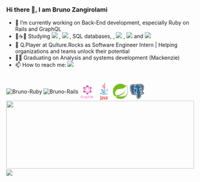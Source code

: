 ### Hi there 👋, I am Bruno Zangirolami

- 🔭 I’m currently working on Back-End development, especially Ruby on Rails and GraphQL
- 🤯☕🤓 Studying <img height="20px" src="https://img.shields.io/badge/Ruby-CC342D?style=for-the-badge&logo=ruby&logoColor=white"> , <img height="20px" src="https://img.shields.io/badge/Java-ED8B00?style=for-the-badge&logo=java&logoColor=white"> , SQL databases, , <img height="20px" src="https://img.shields.io/badge/HTML-239120?style=for-the-badge&logo=html5&logoColor=white"> , <img height="20px" src="https://img.shields.io/badge/CSS-239120?&style=for-the-badge&logo=css3&logoColor=white"> and <img height="20px" src="https://img.shields.io/badge/JavaScript-F7DF1E?style=for-the-badge&logo=javascript&logoColor=black">
- :love_you_gesture: Q.Player at Qulture.Rocks as Software Engineer Intern | Helping organizations and teams unlock their potential
- 👨‍🎓 Graduating on Analysis and systems development (Mackenzie)
- 📫 How to reach me: <a href="https://www.linkedin.com/in/bruno-zangirolami" target="_blank"><img height="18px" src="https://img.shields.io/badge/LinkedIn-0077B5?style=for-the-badge&logo=linkedin&logoColor=white" target="_blank"></a>


<div>
  <a href="https://github.com/bzangi"></a>
  <! --<img height="180em" width="450em" src="https://github-readme-stats.vercel.app/api?username=bzangi&show_icons=true&theme=merko&include_all_commits=true&count_private=true&hide_border=true"/>
</div>

<div style="display: inline_block"><br>
  <img align="center" alt="Bruno-Ruby" title="Ruby" height="40" width="40" src="https://img.icons8.com/external-tal-revivo-color-tal-revivo/96/000000/external-ruby-a-dynamic-open-source-programming-language-logo-color-tal-revivo.png">
  <img align="center" alt="Bruno-Rails" title="Rails" height="40" src="https://upload.wikimedia.org/wikipedia/commons/6/62/Ruby_On_Rails_Logo.svg">
  
  <img align="center" alt="Bruno-Graphql" title="Graphql" height="40" width="40" src="https://raw.githubusercontent.com/devicons/devicon/master/icons/graphql/graphql-plain-wordmark.svg">
  
  <img align="center" alt="Bruno-Java" title="Java" height="50" width="40" src="https://raw.githubusercontent.com/devicons/devicon/master/icons/java/java-original-wordmark.svg">  
  <img align="center" alt="Bruno-Spring" title="Spring Framework" height="40" width="40" src="https://raw.githubusercontent.com/devicons/devicon/master/icons/spring/spring-original.svg">
  <img align="center" alt="Bruno-PostgreSQL" title="PostgreSQL" height="40" width="40" src="https://raw.githubusercontent.com/devicons/devicon/master/icons/postgresql/postgresql-original.svg">
  
</div>

<div> 
  <img height="180em" width="500em" src="https://github-readme-stats.vercel.app/api/wakatime?username=@bzangi&layout=compact&range=all_time&theme=merko&hide_border=true&hide=xml,git config, other, bash, sql, json, text, php, scss, csv/tsv, slim, textmate, gitignore file, css, html, erb"/> 
  <img height="180em" src="https://github-readme-stats.vercel.app/api/top-langs/?username=bzangi&layout=compact&langs_count=7&theme=merko&hide_border=true"/>
</div>
  

  

  
